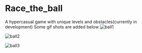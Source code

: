 # Race_the_ball
A hypercasual game with unique levels and obstacles(currently in development) Some gif shots are added below
![ball1](https://user-images.githubusercontent.com/66202955/194840768-0296ac70-1f47-45c0-add3-8b38b528c642.gif) 


![ball2](https://user-images.githubusercontent.com/66202955/194928732-0d26a981-d88f-492e-9b0b-1d4fb98c31f7.gif)



![ball3](https://user-images.githubusercontent.com/66202955/194929448-c5f15344-a9d7-4ca2-95e2-9ce19936f997.gif)
